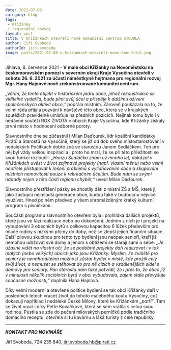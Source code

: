 ```yaml
---
date: 2021-07-08
category: blog
tags:
 - Křižánky
 - regionální rozvoj
layout: post
title: V Křižánkách otevřeli nové Komunitní centrum STODOLA
author: Jiří Svoboda
authorId: jiri.svoboda
image: posts/2021-07-08-v-krizankach-otevreli-nove-komunitni.png
---
```


Jihlava, 8. července 2021 - **V malé obci Křižánky na Novoměstsku na českomoravském pomezí v severním okraji Kraje Vysočina otevřeli v sobotu 26. 6. 2021 za účasti náměstkyně hejtmana pro regionální rozvoj Mgr. Hany Hajnové nově zrekonstruované komunitní centrum.** 

*„Věřím, že tento objekt v historickém jádru obce, jehož rekonstrukce se viditelně vydařila, bude plnit svůj účel a přispěje k dalšímu oživení společenských aktivit obce,“* popřála místním. Zároveň poukázala na to, že velmi ráda přijala pozvání k návštěvě této obce, která se v krajských soutěžích pravidelně umísťuje na předních pozicích. Nejinak tomu bylo i v nedávné soutěži ROK ŽIVOTA v obcích Kraje Vysočina, kde Křižánky získaly první místo v hodnocení odborné poroty.

Slavnostního dne se zúčastnil i Milan Daďourek, lídr koaliční kandidátky Pirátů a Starostů na Vysočině, který se již od dob svého místostarostování v nedalekých Počítkách dobře zná se starostou Janem Sedláčkem. Ten pro něj byl vždy velkou inspirací a i proto ho mrzí, že se při této příležitosti se svou funkcí rozloučil: *„Honzu Sedláčka znám už mnoho let, dokázal v Křižánkách uvést v život zajímavé projekty (např. vlastní měnu) nebo velmi neotřele přistupovat k řešení problémů s vylidňováním obce a skupování místních nemovitostí pouze k rekreačním účelům. Bude nám se svými nápady nejen v této části regionu chybět,“* uvedl Milan Daďourek. 

Slavnostního přestřižení pásky se zhostily děti z místní ZŠ a MŠ, které ji, jako zástupci nejmladší generace obce, budou také v budoucnu nejvíce využívat. Hned po něm předvedly všem shromážděným krátký kulturní program s písničkami.

Součástí programu slavnostního otevření byla i prohlídka dalších projektů, které jsou ve fázi realizace nebo po dokončení. Jedním z nich je i projekt na vybudování 3 obecních bytů s celkovou kapacitou 6 lůžek především pro mladé rodiny s nízkými příjmy do doby, než se zlepší jejich finanční situace. Další cílovou skupinou pro tento typ bydlení jsou naopak senioři, kteří již nemohou udržovat své domy a jenom s obtížemi se starají sami o sebe. *„Je úžasné vidět na vlastní oči, že se podobné projekty daří realizovat i v tak malých (nebo velkých) obcích jako jsou Křižánky. Myslím, že zvláště pro seniory je nenahraditelná možnost zůstat bydlet v místě, kde prožili celý svůj život, a nemuset se stěhovat do pro ně cizích a vzdálenějších sídel s domovy pro seniory. Pan starosta nám také potvrdil, že i přes to, že obec již v minulosti několik sociálních bytů v obci vybudovala, zájem stále převyšuje současné možnosti,“* doplnila Hana Hajnová.

Díky velmi moderní a otevřené politice bydlení se tak obci Křižánky daří v posledních letech vracet život do tohoto malebného koutu Vysočiny, což dokazují například i nedaleké České Milovy, které ke Křižánkám *„patří“*. Tam se život vrací i díky Petře Kovaříkové, která se sem vrátila s celou svou rodinou. Pustila se zde do pečení milovských perníčků podle tradičního domácího receptu, otevřela si tu kavárnu a láká turisty z celé republiky. 

---

***KONTAKT PRO NOVINÁŘE*** 

Jiří Svoboda, 724 235 840, <jiri.svoboda.hb@pirati.cz>
